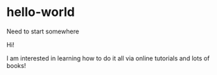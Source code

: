 # hello-world
Need to start somewhere

Hi!

I am interested in learning how to do it all via online tutorials and lots of books!

